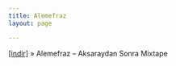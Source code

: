 ```yaml
---
title: Alemefraz
layout: page

---
```

<a href="https://cloud.mail.ru/public/01f2d4118ef8/Alemefraz%20-%20Aksaraydan%20Sonra%20Mixtape" target="_blank">[indir]</a>  »  Alemefraz &#8211; Aksaraydan Sonra Mixtape